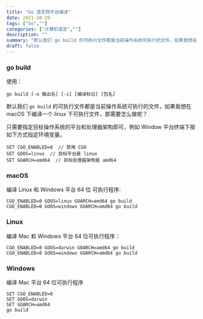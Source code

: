 ```yaml
---
title: "Go 语言跨平台编译"
date: 2021-10-29
tags: ["Go",""]
categories: ["计算机语言",""]
description: ""
summary: "默认我们 go build 的可执行文件都是当前操作系统可执行的文件，如果我想在 macOS 下编译一个 linux 下可执行文件，那需要怎么做呢"
draft: false
---
```


### go build

使用：

```
go build [-o 输出名] [-i] [编译标记] [包名]
```

默认我们 `go build` 的可执行文件都是当前操作系统可执行的文件，如果我想在 macOS 下编译一个 linux 下可执行文件，那需要怎么做呢？

只需要指定目标操作系统的平台和处理器架构即可，例如 Window 平台终端下按如下方式指定环境变量。

```
SET CGO_ENABLED=0  // 禁用 CGO
SET GOOS=linux  // 目标平台是 linux
SET GOARCH=amd64  // 目标处理器架构是 amd64
```

### macOS

编译 Linux 和 Windows 平台 64 位 可执行程序:

```
CGO_ENABLED=0 GOOS=linux GOARCH=amd64 go build
CGO_ENABLED=0 GOOS=windows GOARCH=amd64 go build
```

### Linux

编译 Mac 和 Windows 平台 64 位可执行程序：

```
CGO_ENABLED=0 GOOS=darwin GOARCH=amd64 go build
CGO_ENABLED=0 GOOS=windows GOARCH=amd64 go build
```

### Windows

编译 Mac 平台 64 位可执行程序

```
SET CGO_ENABLED=0
SET GOOS=darwin
SET GOARCH=amd64
go build
```



